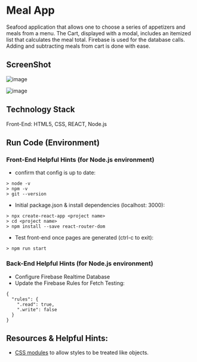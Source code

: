 # Meal App
Seafood application that allows one to choose a series of appetizers and meals from a menu. The Cart, displayed with a modal, includes an itemized list that calculates the meal total. Firebase is used for the database calls. Adding and subtracting meals from cart is done with ease.

## ScreenShot
![image](https://user-images.githubusercontent.com/112737682/230701203-a461f183-294f-4198-9816-ddb80ccdf695.png)


![image](https://user-images.githubusercontent.com/112737682/230701232-4115fcc9-1784-4860-8c16-1ff74889cea2.png)

## Technology Stack
Front-End: HTML5, CSS, REACT, Node.js


## Run Code (Environment)
### Front-End Helpful Hints (for Node.js environment)
- confirm that config is up to date:

```
> node -v
> npm -v
> git --version
```

- Initial package.json & install dependencies (localhost: 3000):
```
> npx create-react-app <project name>
> cd <project name>
> npm install --save react-router-dom
```
- Test front-end once pages are generated (ctrl-c to exit):
```
> npm run start
```
### Back-End Helpful Hints (for Node.js environment)
- Configure Firebase Realtime Database
- Update the Firebase Rules for Fetch Testing:
```
{
  "rules": {
    ".read": true,
    ".write": false
  }
} 
```



## Resources & Helpful Hints:
- [CSS modules](https://create-react-app.dev/docs/adding-a-css-modules-stylesheet/) to allow styles to be treated like objects.
